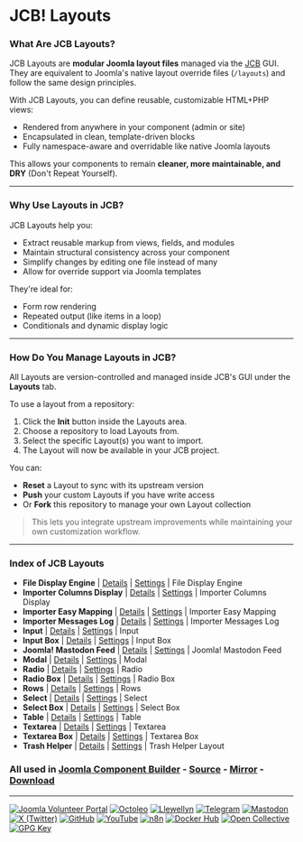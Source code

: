 # JCB! Layouts

### What Are JCB Layouts?
JCB Layouts are **modular Joomla layout files** managed via the [JCB](https://www.joomlacomponentbuilder.com) GUI.  
They are equivalent to Joomla's native layout override files (`/layouts`) and follow the same design principles.

With JCB Layouts, you can define reusable, customizable HTML+PHP views:

- Rendered from anywhere in your component (admin or site)
- Encapsulated in clean, template-driven blocks
- Fully namespace-aware and overridable like native Joomla layouts

This allows your components to remain **cleaner, more maintainable, and DRY** (Don't Repeat Yourself).

---
### Why Use Layouts in JCB?
JCB Layouts help you:

- Extract reusable markup from views, fields, and modules
- Maintain structural consistency across your component
- Simplify changes by editing one file instead of many
- Allow for override support via Joomla templates

They're ideal for:
- Form row rendering
- Repeated output (like items in a loop)
- Conditionals and dynamic display logic

---
### How Do You Manage Layouts in JCB?
All Layouts are version-controlled and managed inside JCB's GUI under the **Layouts** tab.

To use a layout from a repository:

1. Click the **Init** button inside the Layouts area.
2. Choose a repository to load Layouts from.
3. Select the specific Layout(s) you want to import.
4. The Layout will now be available in your JCB project.

You can:

- **Reset** a Layout to sync with its upstream version
- **Push** your custom Layouts if you have write access
- Or **Fork** this repository to manage your own Layout collection

> This lets you integrate upstream improvements while maintaining your own customization workflow.

---
### Index of JCB Layouts


 - **File Display Engine** | [Details](src/layout/6e4e5acc-8a7c-49ca-be53-8f8d95bd4163) | [Settings](src/layout/6e4e5acc-8a7c-49ca-be53-8f8d95bd4163/item.json) | File Display Engine
 - **Importer Columns Display** | [Details](src/layout/a51be5b8-9ec9-43de-9dd9-f739c8b39288) | [Settings](src/layout/a51be5b8-9ec9-43de-9dd9-f739c8b39288/item.json) | Importer Columns Display
 - **Importer Easy Mapping** | [Details](src/layout/c4d0c28e-eb98-4c0d-a91e-34096e5606fe) | [Settings](src/layout/c4d0c28e-eb98-4c0d-a91e-34096e5606fe/item.json) | Importer Easy Mapping
 - **Importer Messages Log** | [Details](src/layout/0777dd83-d0dd-4fb1-8a31-13013dfc5dde) | [Settings](src/layout/0777dd83-d0dd-4fb1-8a31-13013dfc5dde/item.json) | Importer Messages Log
 - **Input** | [Details](src/layout/3c3f6271-d660-4b79-9ab2-3bf2090eded1) | [Settings](src/layout/3c3f6271-d660-4b79-9ab2-3bf2090eded1/item.json) | Input
 - **Input Box** | [Details](src/layout/eeea4dfb-6c1a-4e42-9eb7-faf98e0eb89b) | [Settings](src/layout/eeea4dfb-6c1a-4e42-9eb7-faf98e0eb89b/item.json) | Input Box
 - **Joomla! Mastodon Feed** | [Details](src/layout/9dc804de-f98b-4db9-9b83-4034184c3992) | [Settings](src/layout/9dc804de-f98b-4db9-9b83-4034184c3992/item.json) | Joomla! Mastodon Feed
 - **Modal** | [Details](src/layout/0eb94218-5798-4170-9ce5-5cf11607086d) | [Settings](src/layout/0eb94218-5798-4170-9ce5-5cf11607086d/item.json) | Modal
 - **Radio** | [Details](src/layout/7f6ff7df-4444-40ad-a7bf-5d126d6feac7) | [Settings](src/layout/7f6ff7df-4444-40ad-a7bf-5d126d6feac7/item.json) | Radio
 - **Radio Box** | [Details](src/layout/0075f54e-d953-4379-8476-918bb6684d0b) | [Settings](src/layout/0075f54e-d953-4379-8476-918bb6684d0b/item.json) | Radio Box
 - **Rows** | [Details](src/layout/72965abd-370c-4a16-a536-72cfd001e5dd) | [Settings](src/layout/72965abd-370c-4a16-a536-72cfd001e5dd/item.json) | Rows
 - **Select** | [Details](src/layout/0fca5d9a-a239-4caf-b5df-42667c972dc0) | [Settings](src/layout/0fca5d9a-a239-4caf-b5df-42667c972dc0/item.json) | Select
 - **Select Box** | [Details](src/layout/bb4c6361-c967-4b41-86e0-10d41e3ecf07) | [Settings](src/layout/bb4c6361-c967-4b41-86e0-10d41e3ecf07/item.json) | Select Box
 - **Table** | [Details](src/layout/2fe723e3-879e-4c08-aaf3-0de098ed7f25) | [Settings](src/layout/2fe723e3-879e-4c08-aaf3-0de098ed7f25/item.json) | Table
 - **Textarea** | [Details](src/layout/248e0459-ecb6-4197-9cda-824ec8285461) | [Settings](src/layout/248e0459-ecb6-4197-9cda-824ec8285461/item.json) | Textarea
 - **Textarea Box** | [Details](src/layout/7b52a2a8-63a0-42db-9c58-108b21f2ae63) | [Settings](src/layout/7b52a2a8-63a0-42db-9c58-108b21f2ae63/item.json) | Textarea Box
 - **Trash Helper** | [Details](src/layout/7bf44bf6-0666-4e58-9037-daf72d400123) | [Settings](src/layout/7bf44bf6-0666-4e58-9037-daf72d400123/item.json) | Trash Helper Layout

### All used in [Joomla Component Builder](https://www.joomlacomponentbuilder.com) - [Source](https://git.vdm.dev/joomla/Component-Builder) - [Mirror](https://github.com/vdm-io/Joomla-Component-Builder) - [Download](https://git.vdm.dev/joomla/pkg-component-builder/releases)

---
[![Joomla Volunteer Portal](https://img.shields.io/badge/-Joomla-gold?logo=joomla)](https://volunteers.joomla.org/joomlers/1396-llewellyn-van-der-merwe "Join Llewellyn on the Joomla Volunteer Portal: Shaping the Future Together!") [![Octoleo](https://img.shields.io/badge/-Octoleo-black?logo=linux)](https://git.vdm.dev/octoleo "--quiet") [![Llewellyn](https://img.shields.io/badge/-Llewellyn-ffffff?logo=gitea)](https://git.vdm.dev/Llewellyn "Collaborate and Innovate with Llewellyn on Git: Building a Better Code Future!") [![Telegram](https://img.shields.io/badge/-Telegram-blue?logo=telegram)](https://t.me/Joomla_component_builder "Join Llewellyn and the Community on Telegram: Building Joomla Components Together!") [![Mastodon](https://img.shields.io/badge/-Mastodon-9e9eec?logo=mastodon)](https://joomla.social/@llewellyn "Connect and Engage with Llewellyn on Joomla Social: Empowering Communities, One Post at a Time!") [![X (Twitter)](https://img.shields.io/badge/-X-black?logo=x)](https://x.com/llewellynvdm "Join the Conversation with Llewellyn on X: Where Ideas Take Flight!") [![GitHub](https://img.shields.io/badge/-GitHub-181717?logo=github)](https://github.com/Llewellynvdm "Build, Innovate, and Thrive with Llewellyn on GitHub: Turning Ideas into Impact!") [![YouTube](https://img.shields.io/badge/-YouTube-ff0000?logo=youtube)](https://www.youtube.com/@OctoYou "Explore, Learn, and Create with Llewellyn on YouTube: Your Gateway to Inspiration!") [![n8n](https://img.shields.io/badge/-n8n-black?logo=n8n)](https://n8n.io/creators/octoleo "Effortless Automation and Impactful Workflows with Llewellyn on n8n!") [![Docker Hub](https://img.shields.io/badge/-Docker-grey?logo=docker)](https://hub.docker.com/u/llewellyn "Llewellyn on Docker: Containerize Your Creativity!") [![Open Collective](https://img.shields.io/badge/-Donate-green?logo=opencollective)](https://opencollective.com/joomla-component-builder "Donate towards JCB: Help Llewellyn financially so he can continue developing this great tool!") [![GPG Key](https://img.shields.io/badge/-GPG-blue?logo=gnupg)](https://git.vdm.dev/Llewellyn/gpg "Unlock Trust and Security with Llewellyn's GPG Key: Your Gateway to Verified Connections!")